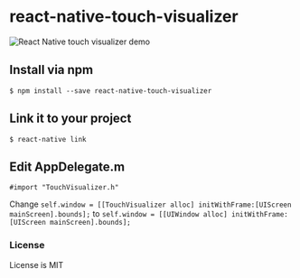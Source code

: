 # react-native-touch-visualizer
![React Native touch visualizer demo](https://s3-us-west-2.amazonaws.com/zach-random-stuff/touch-visualizer.gif)
## Install via npm
`$ npm install --save react-native-touch-visualizer`
## Link it to your project
`$ react-native link`
## Edit AppDelegate.m
`#import "TouchVisualizer.h"`

Change `self.window = [[TouchVisualizer alloc] initWithFrame:[UIScreen mainScreen].bounds];` to `self.window = [[UIWindow alloc] initWithFrame:[UIScreen mainScreen].bounds];`
### License
License is MIT
